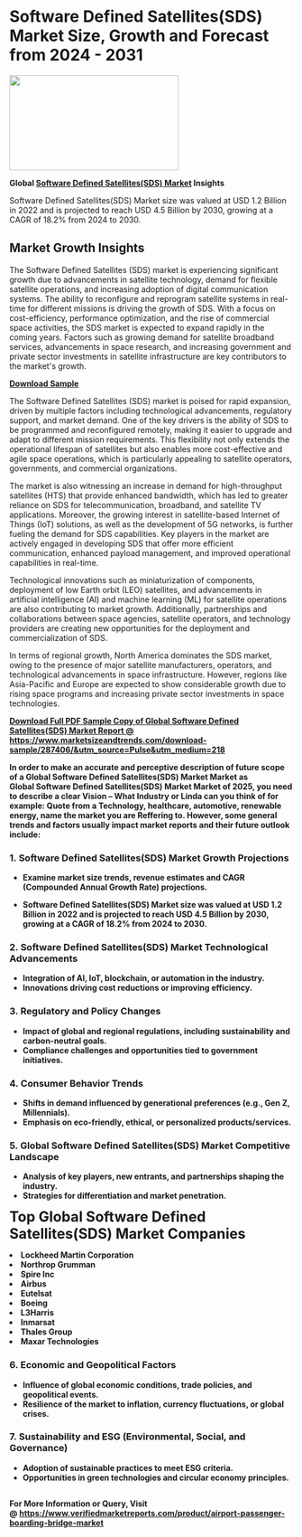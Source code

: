 <H1>Software Defined Satellites(SDS) Market Size, Growth and Forecast from 2024 - 2031</H1><img class="aligncenter size-medium wp-image-584254" src="https://thirdeyenews.in/wp-content/uploads/2024/09/Global-Market-Research-300x168.jpeg" alt="" width="300" height="168" /><p><strong>Global&nbsp;<a href="https://www.marketsizeandtrends.com/download-sample/287406/&amp;utm_source=Pulse&amp;utm_medium=218">Software Defined Satellites(SDS) Market</a> Insights</strong></p><p>Software Defined Satellites(SDS) Market size was valued at USD 1.2 Billion in 2022 and is projected to reach USD 4.5 Billion by 2030, growing at a CAGR of 18.2% from 2024 to 2030.</p><p><h2>Market Growth Insights</h2> <p>The Software Defined Satellites (SDS) market is experiencing significant growth due to advancements in satellite technology, demand for flexible satellite operations, and increasing adoption of digital communication systems. The ability to reconfigure and reprogram satellite systems in real-time for different missions is driving the growth of SDS. With a focus on cost-efficiency, performance optimization, and the rise of commercial space activities, the SDS market is expected to expand rapidly in the coming years. Factors such as growing demand for satellite broadband services, advancements in space research, and increasing government and private sector investments in satellite infrastructure are key contributors to the market's growth.</p> <p><strong><a href="#">Download Sample</a></strong></p> <p>The Software Defined Satellites (SDS) market is poised for rapid expansion, driven by multiple factors including technological advancements, regulatory support, and market demand. One of the key drivers is the ability of SDS to be programmed and reconfigured remotely, making it easier to upgrade and adapt to different mission requirements. This flexibility not only extends the operational lifespan of satellites but also enables more cost-effective and agile space operations, which is particularly appealing to satellite operators, governments, and commercial organizations.</p> <p>The market is also witnessing an increase in demand for high-throughput satellites (HTS) that provide enhanced bandwidth, which has led to greater reliance on SDS for telecommunication, broadband, and satellite TV applications. Moreover, the growing interest in satellite-based Internet of Things (IoT) solutions, as well as the development of 5G networks, is further fueling the demand for SDS capabilities. Key players in the market are actively engaged in developing SDS that offer more efficient communication, enhanced payload management, and improved operational capabilities in real-time.</p> <p>Technological innovations such as miniaturization of components, deployment of low Earth orbit (LEO) satellites, and advancements in artificial intelligence (AI) and machine learning (ML) for satellite operations are also contributing to market growth. Additionally, partnerships and collaborations between space agencies, satellite operators, and technology providers are creating new opportunities for the deployment and commercialization of SDS.</p> <p>In terms of regional growth, North America dominates the SDS market, owing to the presence of major satellite manufacturers, operators, and technological advancements in space infrastructure. However, regions like Asia-Pacific and Europe are expected to show considerable growth due to rising space programs and increasing private sector investments in space technologies.</p> <p><strong><a href="#"></p><p><span class=""><strong>Download Full PDF Sample Copy of Global Software Defined Satellites(SDS) Market Report</strong> @ <a href="https://www.marketsizeandtrends.com/download-sample/287406/&amp;utm_source=Pulse&amp;utm_medium=218" target="_blank">https://www.marketsizeandtrends.com/download-sample/287406/&amp;utm_source=Pulse&amp;utm_medium=218</a></span></p><p>In order to make an accurate and perceptive description of future scope of a Global&nbsp;Software Defined Satellites(SDS) Market Market as Global&nbsp;Software Defined Satellites(SDS) Market Market of 2025, you need to describe a clear Vision &ndash; What Industry or Linda can you think of for example: Quote from a Technology, healthcare, automotive, renewable energy, name the market you are Reffering to. However, some general trends and factors usually impact market reports and their future outlook include:</p><h3>1.&nbsp;<strong>Software Defined Satellites(SDS) Market Growth Projections</strong></h3><ul><li>Examine market size trends, revenue estimates and CAGR (Compounded Annual Growth Rate) projections.</li><li><p>Software Defined Satellites(SDS) Market size was valued at USD 1.2 Billion in 2022 and is projected to reach USD 4.5 Billion by 2030, growing at a CAGR of 18.2% from 2024 to 2030.</p></li></ul><h3>2.&nbsp;<strong>Software Defined Satellites(SDS) Market Technological Advancements</strong></h3><ul><li>Integration of AI, IoT, blockchain, or automation in the industry.</li><li>Innovations driving cost reductions or improving efficiency.</li></ul><h3>3.&nbsp;<strong>Regulatory and Policy Changes</strong></h3><ul><li>Impact of global and regional regulations, including sustainability and carbon-neutral goals.</li><li>Compliance challenges and opportunities tied to government initiatives.</li></ul><h3>4.&nbsp;<strong>Consumer Behavior Trends</strong></h3><ul><li>Shifts in demand influenced by generational preferences (e.g., Gen Z, Millennials).</li><li>Emphasis on eco-friendly, ethical, or personalized products/services.</li></ul><h3>5.&nbsp;<strong>Global Software Defined Satellites(SDS) Market Competitive Landscape</strong></h3><ul><li>Analysis of key players, new entrants, and partnerships shaping the industry.</li><li>Strategies for differentiation and market penetration.</li></ul><p data-pm-slice="1 1 []"><span style="color: inherit; font-family: inherit; font-size: 25px;">Top Global Software Defined Satellites(SDS) Market Companies</span></p><div class="" data-test-id=""><p><li>Lockheed Martin Corporation</li><li> Northrop Grumman</li><li> Spire Inc</li><li> Airbus</li><li> Eutelsat</li><li> Boeing</li><li> L3Harris</li><li> Inmarsat</li><li> Thales Group</li><li> Maxar Technologies</li></p></div><h3>6.&nbsp;<strong>Economic and Geopolitical Factors</strong></h3><ul><li>Influence of global economic conditions, trade policies, and geopolitical events.</li><li>Resilience of the market to inflation, currency fluctuations, or global crises.</li></ul><h3>7.&nbsp;<strong>Sustainability and ESG (Environmental, Social, and Governance)</strong></h3><ul><li>Adoption of sustainable practices to meet ESG criteria.</li><li>Opportunities in green technologies and circular economy principles.</li></ul><h2><strong style="font-size: 14px;">For More Information or Query, Visit @&nbsp;</strong><a style="background-color: #ffffff; font-size: 14px;" href="https://www.marketsizeandtrends.com/report/software-defined-satellites-sds-market/" target="_blank">https://www.verifiedmarketreports.com/product/airport-passenger-boarding-bridge-market</a></h2>
